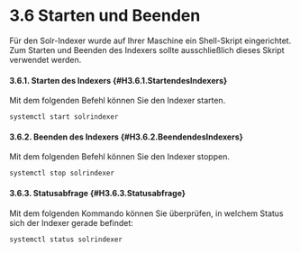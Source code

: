 # 3.6 Starten und Beenden

Für den Solr-Indexer wurde auf Ihrer Maschine ein Shell-Skript eingerichtet. Zum Starten und Beenden des Indexers sollte ausschließlich dieses Skript verwendet werden.

#### 3.6.1. Starten des Indexers {#H3.6.1.StartendesIndexers}

Mit dem folgenden Befehl können Sie den Indexer starten.

```text
systemctl start solrindexer
```

#### 3.6.2. Beenden des Indexers {#H3.6.2.BeendendesIndexers}

Mit dem folgenden Befehl können Sie den Indexer stoppen.

```text
systemctl stop solrindexer
```

#### 3.6.3. Statusabfrage {#H3.6.3.Statusabfrage}

Mit dem folgenden Kommando können Sie überprüfen, in welchem Status sich der Indexer gerade befindet:

```text
systemctl status solrindexer
```



